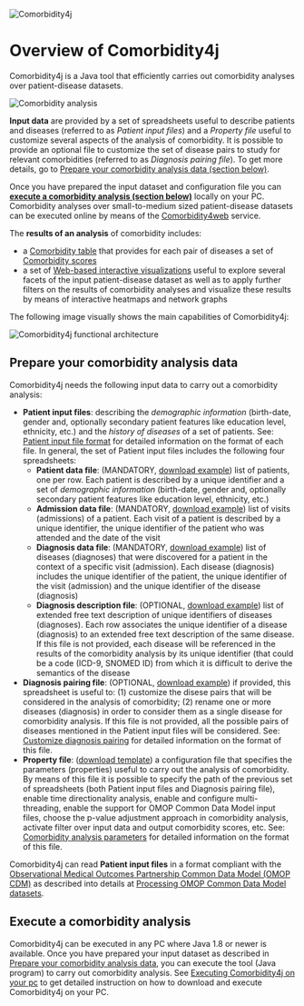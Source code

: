 ![Comorbidity4j](/img/logo.png)
<h1>Overview of Comorbidity4j</h1>

Comorbidity4j is a Java tool that efficiently carries out comorbidity analyses over patient-disease datasets.  

![Comorbidity analysis](/img/como_analysis.png)

**Input data** are provided by a set of spreadsheets useful to describe patients and diseases (referred to as *Patient input files*) and a *Property file* useful to customize several aspects of the analysis of comorbidity. It is possible to provide an optional file to customize the set of disease pairs to study for relevant comorbidities (referred to as *Diagnosis pairing file*). To get more details, go to [Prepare your comorbidity analysis data (section below)](#prepareData).  

Once you have prepared the input dataset and configuration file you can **[execute a comorbidity analysis (section below)](#analysisExecution)** locally on your PC. Comorbidity analyses over small-to-medium sized patient-disease datasets can be executed online by means of the [Comorbidity4web](OnlineExecution.md) service.  
  
The **results of an analysis** of comorbidity includes:  

+ a [Comorbidity table](ComorbidityTable.md) that provides for each pair of diseases a set of [Comorbidity scores](ComorbidityScoresComputed.md)  
+ a set of [Web-based interactive visualizations](InteractiveVisualizations.md) useful to explore several facets of the input patient-disease dataset as well as to apply further filters on the results of comorbidity analyses and visualize these results by means of interactive heatmaps and network graphs  
    
The following image visually shows the main capabilities of Comorbidity4j:  

![Comorbidity4j functional architecture](/img/overview_all.png)


<a name="prepareData"></a>
## Prepare your comorbidity analysis data

Comorbidity4j needs the following input data to carry out a comorbidity analysis:  
  
+ **Patient input files**: describing the *demographic information* (birth-date, gender and, optionally secondary patient features like education level, ethnicity, etc.) and the *history of diseases* of a set of patients. See: [Patient input file format](InputFileFormat.md) for detailed information on the format of each file. In general, the set of Patient input files includes the following four spreadsheets:  
    - **Patient data file**: (MANDATORY, <a href="https://raw.githubusercontent.com/fra82/comorbidity4j/master/example/input/patientData.csv" target="_blank">download example</a>) list of patients, one per row. Each patient is described by a unique identifier and a set of *demographic information* (birth-date, gender and, optionally secondary patient features like education level, ethnicity, etc.)  
    - **Admission data file**: (MANDATORY, <a href="https://raw.githubusercontent.com/fra82/comorbidity4j/master/example/input/admissionData.csv" target="_blank">download example</a>) list of visits (admissions) of a patient. Each visit of a patient is described by a unique identifier, the unique identifier of the patient who was attended and the date of the visit  
    - **Diagnosis data file**: (MANDATORY, <a href="https://raw.githubusercontent.com/fra82/comorbidity4j/master/example/input/diagnosisData.csv" target="_blank">download example</a>) list of diseases (diagnoses) that were discovered for a patient in the context of a specific visit (admission). Each disease (diagnosis) includes the unique identifier of the patient, the unique identifier of the visit (admission) and the unique identifier of the disease (diagnosis)  
    - **Diagnosis description file**: (OPTIONAL, <a href="https://raw.githubusercontent.com/fra82/comorbidity4j/master/example/input/diagnosisDescription.csv" target="_blank">download example</a>) list of extended free text description of unique identifiers of diseases (diagnoses). Each row associates the unique identifier of a disease (diagnosis) to an extended free text description of the same disease. If this file is not provided, each disease will be referenced in the results of the comorbidity analysis by its unique identifier (that could be a code (ICD-9, SNOMED ID) from which it is difficult to derive the semantics of the disease  
+ **Diagnosis pairing file**: (OPTIONAL, <a href="https://raw.githubusercontent.com/fra82/comorbidity4j/master/example/input/diagnosisPairing.csv" target="_blank">download example</a>) if provided, this spreadsheet is useful to: (1) customize the disese pairs that will be considered in the analysis of comorbidity; (2) rename one or more diseases (diagnosis) in order to consider them as a single disease for comorbidity analysis. If this file is not provided, all the possible pairs of diseases mentioned in the Patient input files will be considered. See: [Customize diagnosis pairing](DiagnosisPairingConfig.md) for detailed information on the format of this file.   
+ **Property file**: (<a href="https://raw.githubusercontent.com/fra82/comorbidity4j/master/comorbidity4j.properties" target="_blank">download template</a>) a configuration file that specifies the parameters (properties) useful to carry out the analysis of comorbidity. By means of this file it is possible to specify the path of the previous set of spreadsheets (both Patient input files and Diagnosis pairing file), enable time directionality analysis, enable and configure multi-threading, enable the support for OMOP Common Data Model input files, choose the p-value adjustment approach in comorbidity analysis, activate filter over input data and output comorbidity scores, etc. See: [Comorbidity analysis parameters](ComorbidityAnalysisParametersConfig.md) for detailed information on the format of this file.   
  
Comorbidity4j can read **Patient input files** in a format compliant with the <a href="https://www.ohdsi.org/data-standardization/" target="_blank">Observational Medical Outcomes Partnership Common Data Model (OMOP CDM)</a> as described into details at [Processing OMOP Common Data Model datasets](InputFileFormatOMOP.md).  
    
  
<a name="analysisExecution"></a>
## Execute a comorbidity analysis
  
Comorbidity4j can be executed in any PC where Java 1.8 or newer is available. Once you have prepared your input dataset as described in [Prepare your comorbidity analysis data](#prepareData), you can execute the tool (Java program) to carry out comorbidity analysis. See [Executing Comorbidity4j on your pc](LocalExecution.md) to get detailed instruction on how to download and execute Comorbidity4j on your PC.  
  
